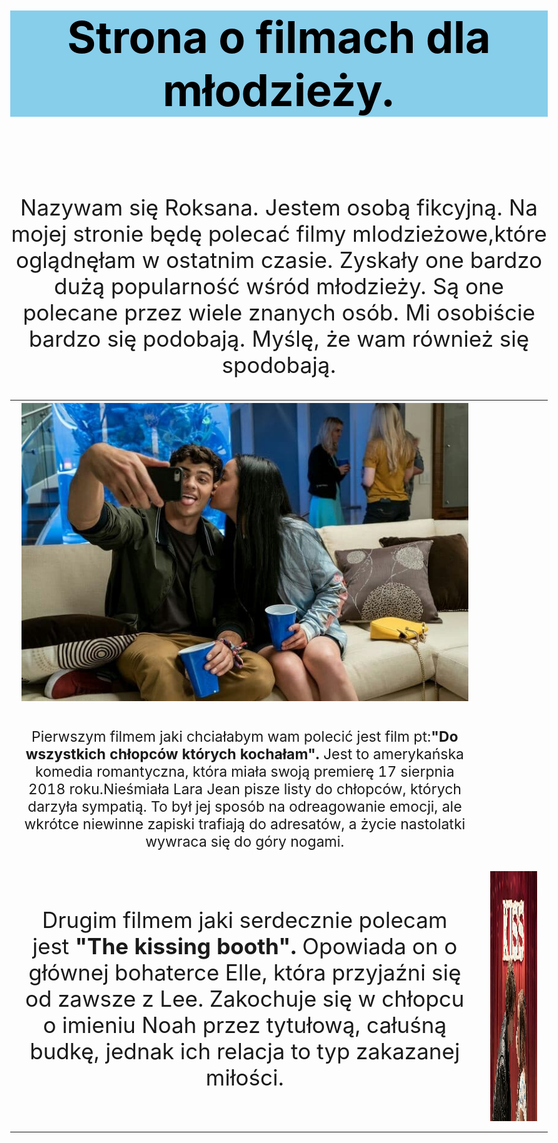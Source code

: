 <HTML>
<HEAD>
<meta charset = "UTF-8">
<meta name = "description" content = "Roksana Królik">

<TITLE> Strona o filmach dla mlodzieży.  </TITLE>

</HEAD>

<BODY style="font-size: 35px;">

<H1 style="text-align: center; color: Black; background-color: SkyBlue; "><b> Strona o filmach dla młodzieży. </b></H1><BR>
 
<TD>
 
 <TR style="font-size:20px;">
 
<center>
<P>Nazywam się Roksana.
Jestem osobą fikcyjną.
Na mojej stronie będę polecać filmy mlodzieżowe,które oglądnęłam w ostatnim czasie. Zyskały one bardzo dużą popularność wśród młodzieży. Są one polecane przez wiele znanych osób. Mi osobiście bardzo się podobają. Myślę, że wam również się spodobają.</P>
</center>

</TR>

</TD>

<TABLE>

<TD>
 
<IMG SRC= 45809601_942289135965733_5688116822667165696_n.jpg  >
 
</TD>
 
<TR style="font-size: 23px;">

 
 <TD>

<CENTER>
 <P>Pierwszym filmem jaki chciałabym wam polecić jest film pt:<B>"Do wszystkich chłopców których kochałam".</B> Jest to amerykańska komedia romantyczna, która miała swoją premierę 17 sierpnia 2018 roku.Nieśmiała Lara Jean pisze listy do chłopców, których darzyła sympatią. To był jej sposób na odreagowanie emocji, ale wkrótce niewinne zapiski trafiają do adresatów, a życie nastolatki wywraca się do góry nogami. </P> 
 </CENTER>
  

</TD>




<TR>


<TD> 
 
  <center>           
<P>Drugim filmem jaki serdecznie polecam jest <B>"The kissing booth".</B> Opowiada on o głównej bohaterce Elle, która przyjaźni się od zawsze z Lee. Zakochuje się w chłopcu o imieniu Noah przez tytułową, całuśną budkę, jednak ich relacja to typ zakazanej miłości. </P>
</center>
 
</TD>


<TD>
  
  
  <IMG SRC= 45734196_2578309362187195_331659496310964224_n.jpg HEIGHT="400" WEIGHT="350" >
  
 
</TD>

</TR>

  
  
</TABLE>


                                                                                                      
</HTML>





